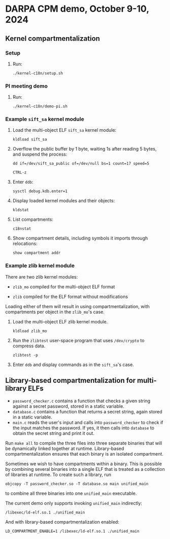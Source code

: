 # DARPA CPM demo, October 9-10, 2024

## Kernel compartmentalization

### Setup

1. Run:

   ```
   ./kernel-c18n/setup.sh
   ```

### PI meeting demo

1. Run:

   ```
   ./kernel-c18n/demo-pi.sh
   ```

### Example `sift_sa` kernel module

1. Load the multi-object ELF `sift_sa` kernel module:

   ```
   kldload sift_sa
   ```

1. Overflow the public buffer by 1 byte, waiting 1s after reading 5 bytes, and
   suspend the process:

   ```
   dd if=/dev/sift_sa_public of=/dev/null bs=1 count=17 speed=5
   ```
   ```
   CTRL-z
   ```

1. Enter `ddb`:

   ```
   sysctl debug.kdb.enter=1
   ```

1. Display loaded kernel modules and their objects:

   ```
   kldstat
   ```

1. List compartments:

   ```
   c18nstat
   ```

1. Show compartment details, including symbols it imports through relocations:

   ```
   show compartment addr
   ```

### Example zlib kernel module

There are two zlib kernel modules:

* `zlib_mo` compiled for the multi-object ELF format

* `zlib` compiled for the ELF format without modifications

Loading either of them will result in using compartmentalization, with
compartments per object in the `zlib_mo`'s case.

1. Load the multi-object ELF zlib kernel module.

   ```
   kldload zlib_mo
   ```

1. Run the `zlibtest` user-space program that uses `/dev/crypto` to
   compress data.

   ```
   zlibtest -p
   ```

1. Enter `ddb` and display commands as in the `sift_sa`'s case.

## Library-based compartmentalization for multi-library ELFs

* `password_checker.c` contains a function that checks a given string against a
  secret password, stored in a static variable.
* `database.c` contains a function that returns a secret string, again stored
  in a static variable.
* `main.c` reads the user's input and calls into `password_checker` to check if
  the input matches the password. If yes, it then calls into `database` to
  obtain the secret string and print it out.

Run `make all` to compile the three files into three separate binaries that
will be dynamically linked together at runtime. Library-based
compartmentalization ensures that each binary is an isolated compartment.

Sometimes we wish to have compartments within a binary. This is possible by
combining several binaries into a single ELF that is treated as a collection of
libraries at runtime. To create such a library, run
```
objcopy -T password_checker.so -T database.so main unified_main
```
to combine all three binaries into one `unified_main` executable.

The current demo only supports invoking `unified_main` indirectly:
```
/libexec/ld-elf.so.1 ./unified_main
```
And with library-based compartmentalization enabled:
```
LD_COMPARTMENT_ENABLE=1 /libexec/ld-elf.so.1 ./unified_main
```
